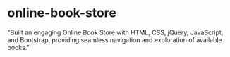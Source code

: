 # online-book-store
"Built an engaging Online Book Store with HTML, CSS, jQuery, JavaScript, and Bootstrap, providing seamless navigation and exploration of available books."
